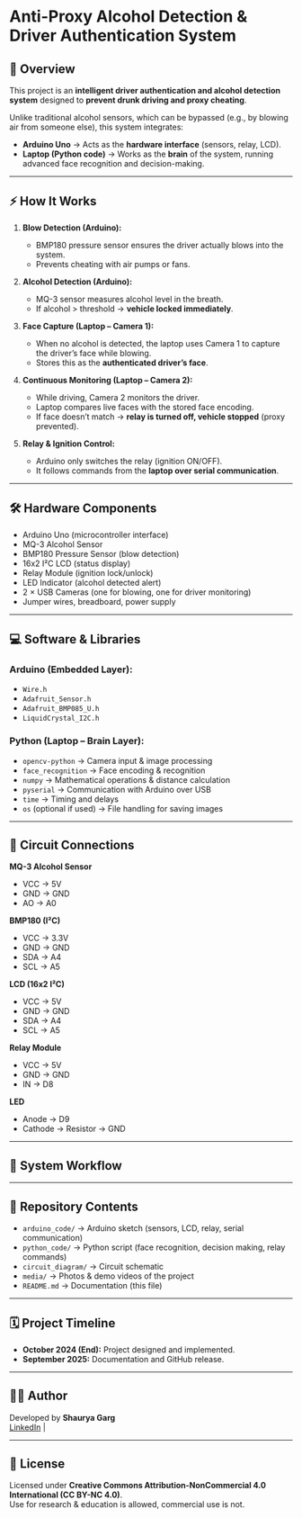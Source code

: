 # Anti-Proxy Alcohol Detection & Driver Authentication System

## 📌 Overview
This project is an **intelligent driver authentication and alcohol detection system** designed to **prevent drunk driving and proxy cheating**.  

Unlike traditional alcohol sensors, which can be bypassed (e.g., by blowing air from someone else), this system integrates:  
- **Arduino Uno** → Acts as the **hardware interface** (sensors, relay, LCD).  
- **Laptop (Python code)** → Works as the **brain** of the system, running advanced face recognition and decision-making.  

---

## ⚡ How It Works
1. **Blow Detection (Arduino):**  
   - BMP180 pressure sensor ensures the driver actually blows into the system.  
   - Prevents cheating with air pumps or fans.  

2. **Alcohol Detection (Arduino):**  
   - MQ-3 sensor measures alcohol level in the breath.  
   - If alcohol > threshold → **vehicle locked immediately**.  

3. **Face Capture (Laptop – Camera 1):**  
   - When no alcohol is detected, the laptop uses Camera 1 to capture the driver’s face while blowing.  
   - Stores this as the **authenticated driver’s face**.  

4. **Continuous Monitoring (Laptop – Camera 2):**  
   - While driving, Camera 2 monitors the driver.  
   - Laptop compares live faces with the stored face encoding.  
   - If face doesn’t match → **relay is turned off, vehicle stopped** (proxy prevented).  

5. **Relay & Ignition Control:**  
   - Arduino only switches the relay (ignition ON/OFF).  
   - It follows commands from the **laptop over serial communication**.  

---

## 🛠 Hardware Components
- Arduino Uno (microcontroller interface)  
- MQ-3 Alcohol Sensor  
- BMP180 Pressure Sensor (blow detection)  
- 16x2 I²C LCD (status display)  
- Relay Module (ignition lock/unlock)  
- LED Indicator (alcohol detected alert)  
- 2 × USB Cameras (one for blowing, one for driver monitoring)  
- Jumper wires, breadboard, power supply  

---

## 💻 Software & Libraries

### Arduino (Embedded Layer):
- `Wire.h`  
- `Adafruit_Sensor.h`  
- `Adafruit_BMP085_U.h`  
- `LiquidCrystal_I2C.h`  

### Python (Laptop – Brain Layer):
- `opencv-python` → Camera input & image processing  
- `face_recognition` → Face encoding & recognition  
- `numpy` → Mathematical operations & distance calculation  
- `pyserial` → Communication with Arduino over USB  
- `time` → Timing and delays  
- `os` (optional if used) → File handling for saving images  

---

## 🔌 Circuit Connections

**MQ-3 Alcohol Sensor**  
- VCC → 5V  
- GND → GND  
- AO → A0  

**BMP180 (I²C)**  
- VCC → 3.3V  
- GND → GND  
- SDA → A4  
- SCL → A5  

**LCD (16x2 I²C)**  
- VCC → 5V  
- GND → GND  
- SDA → A4  
- SCL → A5  

**Relay Module**  
- VCC → 5V  
- GND → GND  
- IN → D8  

**LED**  
- Anode → D9  
- Cathode → Resistor → GND  

---

## 🚦 System Workflow

---

## 📂 Repository Contents
- `arduino_code/` → Arduino sketch (sensors, LCD, relay, serial communication)  
- `python_code/` → Python script (face recognition, decision making, relay commands)  
- `circuit_diagram/` → Circuit schematic  
- `media/` → Photos & demo videos of the project  
- `README.md` → Documentation (this file)  

---

## 🗓️ Project Timeline
- **October 2024 (End):** Project designed and implemented.  
- **September 2025:** Documentation and GitHub release.  

---

## 👨‍💻 Author
Developed by **Shaurya Garg**  
[LinkedIn](https://www.linkedin.com/in/shaurya-garg-445a93386/) |  

---

## 📜 License
Licensed under **Creative Commons Attribution-NonCommercial 4.0 International (CC BY-NC 4.0)**.  
Use for research & education is allowed, commercial use is not.  
